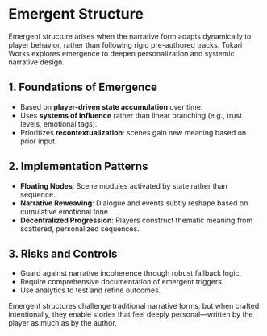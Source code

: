 # Emergent Structure

Emergent structure arises when the narrative form adapts dynamically to player behavior, rather than following rigid pre-authored tracks. Tokari Works explores emergence to deepen personalization and systemic narrative design.

## 1. Foundations of Emergence

- Based on **player-driven state accumulation** over time.  
- Uses **systems of influence** rather than linear branching (e.g., trust levels, emotional tags).  
- Prioritizes **recontextualization**: scenes gain new meaning based on prior input.

## 2. Implementation Patterns

- **Floating Nodes**: Scene modules activated by state rather than sequence.  
- **Narrative Reweaving**: Dialogue and events subtly reshape based on cumulative emotional tone.  
- **Decentralized Progression**: Players construct thematic meaning from scattered, personalized sequences.

## 3. Risks and Controls

- Guard against narrative incoherence through robust fallback logic.  
- Require comprehensive documentation of emergent triggers.  
- Use analytics to test and refine outcomes.

Emergent structures challenge traditional narrative forms, but when crafted intentionally, they enable stories that feel deeply personal—written by the player as much as by the author.

